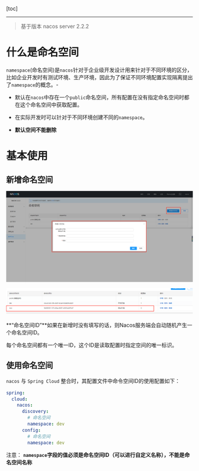 [toc]

---

> 基于版本 nacos server 2.2.2

# 什么是命名空间

`namespace`(命名空间)是`nacos`针对于企业级开发设计用来针对于不同环境的区分，比如企业开发时有测试环境、生产环境，因此为了保证不同环境配置实现隔离提出了`namespace`的概念。-

- 默认在`nacos`中存在一个`public`命名空间，所有配置在没有指定命名空间时都在这个命名空间中获取配置。
- 在实际开发时可以针对于不同环境创建不同的`namespace`。

- **默认空间不能删除**



# 基本使用

## 新增命名空间

![1684218535380](nacos-命名空间.assets/1684218535380.png)

![1684218556098](nacos-命名空间.assets/1684218556098.png)

**“命名空间ID”**如果在新增时没有填写的话，则Nacos服务端会自动随机产生一个命名空间ID。 

每个命名空间都有一个唯一ID，这个ID是读取配置时指定空间的唯一标识。

## 使用命名空间

 `nacos` 与 `Spring Cloud`  整合时，其配置文件中命令空间ID的使用配置如下： 

```yaml
spring:
  cloud:
    nacos:
      discovery:
        # 命名空间
        namespace: dev
      config:
        # 命名空间
        namespace: dev
```

注意： **`namespace`字段的值必须是命名空间ID（可以进行自定义名称），不能是命名空间名称** 

